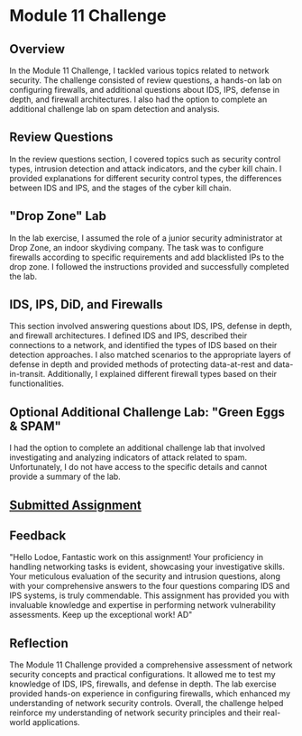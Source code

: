 # Module 11 Challenge

## Overview
In the Module 11 Challenge, I tackled various topics related to network security. The challenge consisted of review questions, a hands-on lab on configuring firewalls, and additional questions about IDS, IPS, defense in depth, and firewall architectures. I also had the option to complete an additional challenge lab on spam detection and analysis.

## Review Questions
In the review questions section, I covered topics such as security control types, intrusion detection and attack indicators, and the cyber kill chain. I provided explanations for different security control types, the differences between IDS and IPS, and the stages of the cyber kill chain.

## "Drop Zone" Lab
In the lab exercise, I assumed the role of a junior security administrator at Drop Zone, an indoor skydiving company. The task was to configure firewalls according to specific requirements and add blacklisted IPs to the drop zone. I followed the instructions provided and successfully completed the lab.

## IDS, IPS, DiD, and Firewalls
This section involved answering questions about IDS, IPS, defense in depth, and firewall architectures. I defined IDS and IPS, described their connections to a network, and identified the types of IDS based on their detection approaches. I also matched scenarios to the appropriate layers of defense in depth and provided methods of protecting data-at-rest and data-in-transit. Additionally, I explained different firewall types based on their functionalities.

## Optional Additional Challenge Lab: "Green Eggs & SPAM"
I had the option to complete an additional challenge lab that involved investigating and analyzing indicators of attack related to spam. Unfortunately, I do not have access to the specific details and cannot provide a summary of the lab.

## [Submitted Assignment](https://docs.google.com/document/d/1qqPZFE6xTLGAyMnzLndOzngsHiYw4C4qvFRZ8YUUwkw/edit?usp=sharing)

## Feedback 
"Hello Lodoe, Fantastic work on this assignment! Your proficiency in handling networking tasks is evident, showcasing your investigative skills. Your meticulous evaluation of the security and intrusion questions, along with your comprehensive answers to the four questions comparing IDS and IPS systems, is truly commendable. This assignment has provided you with invaluable knowledge and expertise in performing network vulnerability assessments. Keep up the exceptional work! AD"

## Reflection
The Module 11 Challenge provided a comprehensive assessment of network security concepts and practical configurations. It allowed me to test my knowledge of IDS, IPS, firewalls, and defense in depth. The lab exercise provided hands-on experience in configuring firewalls, which enhanced my understanding of network security controls. Overall, the challenge helped reinforce my understanding of network security principles and their real-world applications.

